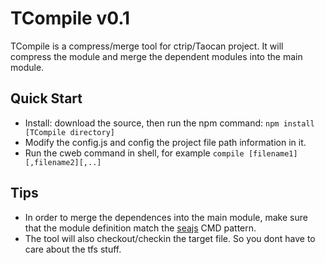 # TCompile v0.1

TCompile is a compress/merge tool for ctrip/Taocan project. It will compress the module and merge the dependent modules into the main module. 

## Quick Start

* Install: download the source, then run the npm command: `npm install [TCompile directory]`
* Modify the config.js and config the project file path information in it.
* Run the cweb command in shell, for example `compile [filename1][,filename2][,..]`

## Tips

* In order to merge the dependences into the main module, make sure that the module definition match the [seajs](http://seajs.org/docs/) CMD pattern.
* The tool will also checkout/checkin the target file. So you dont have to care about the tfs stuff. 
